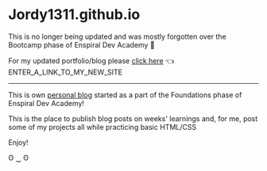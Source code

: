 # Jordy1311.github.io

This is no longer being updated and was mostly forgotten over the Bootcamp phase of Enspiral Dev Academy 😬 

For my updated portfolio/blog please [click here](notGoingAnywhere) 👈 ENTER_A_LINK_TO_MY_NEW_SITE

---

This is own [personal blog](https://Jordy1311.github.io/Jordy1311.github.io) started as a part of the Foundations phase of Enspiral Dev Academy!

This is the place to publish blog posts on weeks' learnings and, for me, post some of my projects all while practicing basic HTML/CSS

Enjoy!

ʘ ‿ ʘ
